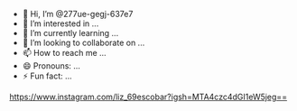 - 👋 Hi, I’m @277ue-gegj-637e7
- 👀 I’m interested in ...
- 🌱 I’m currently learning ...
- 💞️ I’m looking to collaborate on ...
- 📫 How to reach me ...
- 😄 Pronouns: ...
- ⚡ Fun fact: ...

<!---
277ue-gegj-637e7/277ue-gegj-637e7 is a ✨ special ✨ repository because its `README.md` (this file) appears on your GitHub profile.
You can click the Preview link to take a look at your changes.
--->
https://www.instagram.com/liz_69escobar?igsh=MTA4czc4dGI1eW5jeg==

